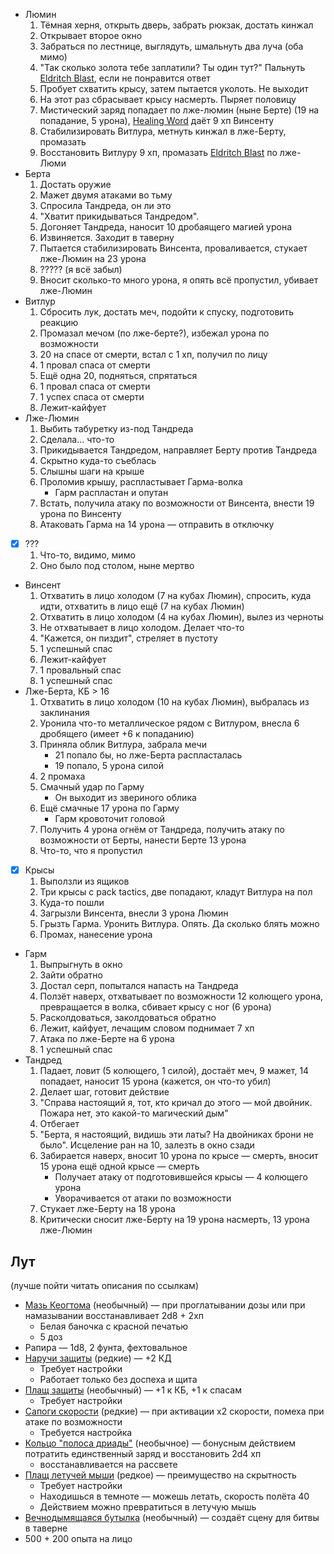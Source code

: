 - Люмин 
	1. Тёмная херня, открыть дверь, забрать рюкзак, достать кинжал
	2. Открывает второе окно
	3. Забраться по лестнице, выглядуть, шмальнуть два луча (оба мимо)
	4. "Так сколько золота тебе заплатили? Ты один тут?" Пальнуть [Eldritch Blast](../rules/spells/Eldritch%20Blast.md), если не понравится ответ
	5. Пробует схватить крысу, затем пытается уколоть. Не выходит
	6. На этот раз сбрасывает крысу насмерть. Пыряет половицу
	7. Мистический заряд попадает по лже-люмин (ныне Берте) (19 на попадание, 5 урона), [Healing Word](../rules/spells/Healing%20Word.md) даёт 9 хп Винсенту
	8. Стабилизировать Витлура, метнуть кинжал в лже-Берту, промазать
	9. Восстановить Витлуру 9 хп, промазать [Eldritch Blast](../rules/spells/Eldritch%20Blast.md) по лже-Люми
- Берта 
	1. Достать оружие
	2. Мажет двумя атаками во тьму
	3. Спросила Тандреда, он ли это
	4. "Хватит прикидываться Тандредом". 
	5. Догоняет Тандреда, наносит 10 дробаящего магией урона
	6. Извиняется. Заходит в таверну
	7. Пытается стабилизировать Винсента, проваливается, стукает лже-Люмин на 23 урона
	8. ????? (я всё забыл)
	9. Вносит сколько-то много урона, я опять всё пропустил, убивает лже-Люмин
- Витлур
	1. Сбросить лук, достать меч, подойти к спуску, подготовить реакцию
	2. Промазал мечом (по лже-берте?), избежал урона по возможности
	3. 20 на спасе от смерти, встал с 1 хп, получил по лицу
	4. 1 провал спаса от смерти
	5. Ещё одна 20, подняться, спрятаться
	6. 1 провал спаса от смерти
	7. 1 успех спаса от смерти
	8. Лежит-кайфует
- Лже-Люмин
	1. Выбить табуретку из-под Тандреда
	2. Сделала... что-то
	3. Прикидывается Тандредом, направляет Берту против Тандреда
	4. Скрытно куда-то съеблась
	5. Слышны шаги на крыше
	6. Проломив крышу, распластывает Гарма-волка
		- Гарм распластан и опутан
	7. Встать, получила атаку по возможности от Винсента, внести 19 урона по Винсенту
	8. Атаковать Гарма на 14 урона — отправить в отключку
- [x] ???
	1. Что-то, видимо, мимо
	2. Оно было под столом, ныне мертво
- Винсент
	1. Отхватить в лицо холодом (7 на кубах Люмин), спросить, куда идти, отхватить в лицо ещё (7 на кубах Люмин)
	2. Отхватить в лицо холодом (4 на кубах Люмин), вылез из черноты
	3. Не отхватывает в лицо холодом. Делает что-то
	4. "Кажется, он пиздит", стреляет в пустоту
	5. 1 успешный спас
	6. Лежит-кайфует
	7. 1 провальный спас
	8. 1 успешный спас
- Лже-Берта, КБ > 16
	1. Отхватить в лицо холодом (10 на кубах Люмин), выбралась из заклинания
	2. Уронила что-то металлическое рядом с Витлуром, внесла 6 дробящего (имеет +6 к попаданию)
	3. Приняла облик Витлура, забрала мечи
		- 21 попало бы, но лже-Берта распласталась
		- 19 попало, 5 урона силой
	4. 2 промаха
	5. Смачный удар по Гарму
		- Он выходит из звериного облика
	6. Ещё смачные 17 урона по Гарму
		- Гарм кровоточит головой
	7. Получить 4 урона огнём от Тандреда, получить атаку по возможности от Берты, нанести Берте 13 урона
	8. Что-то, что я пропустил
- [x] Крысы
	1. Выползли из ящиков
	2. Три крысы с pack tactics, две попадают, кладут Витлура на пол
	3. Куда-то пошли
	4. Загрызли Винсента, внесли 3 урона Люмин
	5. Грызть Гарма. Уронить Витлура. Опять. Да сколько блять можно
	6. Промах, нанесение урона
- Гарм
	1. Выпрыгнуть в окно
	2. Зайти обратно
	3. Достал серп, попытался напасть на Тандреда
	4. Ползёт наверх, отхватывает по возможности 12 колющего урона, превращается в волка, сбивает крысу с ног (6 урона)
	5. Расколдоваться, заколдоваться обратно
	6. Лежит, кайфует, лечащим словом поднимает 7 хп
	7. Атака по лже-Берте на 6 урона
	8. 1 успешный спас
- Тандред
	1. Падает, ловит (5 колющего, 1 силой), достаёт меч, 9 мажет, 14 попадает, наносит 15 урона (кажется, он что-то убил)
	2. Делает шаг, готовит действие
	3. "Справа настоящий я, тот, кто кричал до этого — мой двойник. Пожара нет, это какой-то магический дым"
	4. Отбегает
	5. "Берта, я настоящий, видишь эти латы? На двойниках брони не было". Исцеление ран на 10, залезть в окно сзади
	6. Забирается наверх, вносит 10 урона по крысе — смерть, вносит 15 урона ещё одной крысе — смерть
		- Получает атаку от подготовившейся крысы — 4 колющего урона
		- Уворачивается от атаки по возможности
	7. Стукает лже-Берту на 18 урона
	8. Критически сносит лже-Берту на 19 урона насмерть, 13 урона лже-Люмин
## Лут
(лучше пойти читать описания по ссылкам)

* [Мазь Кеогтома](https://dnd.su/items/126-keoghtom_s_ointment/) (необычный) — при проглатывании дозы или при намазывании восстанавливает 2d8 + 2хп
	* Белая баночка с красной печатью
	* 5 доз
* Рапира — 1d8, 2 фунта, фехтовальное
* [Наручи защиты](https://dnd.su/items/151-bracers_of_defense/) (редкие) — +2 КД
	* Требует настройки
	* Работает только без доспеха и щита
* [Плащ защиты](https://dnd.su/items/171-cloak_of_protection/) (необычный) — +1 к КБ, +1 к спасам
	* Требует настройки
* [Сапоги скорости](https://dnd.su/items/205-boots_of_speed/) (редкие) — при активации х2 скорости, помеха при атаке по возможности
	* Требуется настройка
* [Кольцо "полоса дриады"](https://dnd.su/homebrew/items/451-band_of_the_dryad/) (необычное) — бонусным действием потратить единственный заряд и восстановить 2d4 хп
	* восстанавливается на рассвете 
* [Плащ летучей мыши](https://dnd.su/items/172-cloak_of_the_bat/) (редкое) — преимущество на скрытность
	* Требует настройки
	* Находишься в темноте — можешь летать, скорость полёта 40
	* Действием можно превратиться в летучую мышь
* [Вечнодымящаяся бутылка](https://dnd.su/items/15-eversmoking_bottle/) (необычный) — создаёт сцену для битвы в таверне
* 500 + 200 опыта на лицо